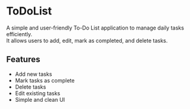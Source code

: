 # ToDoList 

A simple and user-friendly To-Do List application to manage daily tasks efficiently.  
It allows users to add, edit, mark as completed, and delete tasks.

##  Features
-  Add new tasks  
-  Mark tasks as complete  
-  Delete tasks  
-  Edit existing tasks  
-  Simple and clean UI  

